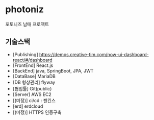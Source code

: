 # photoniz
포토니즈 남매 프로젝트

## 기술스택
- [Publishing] https://demos.creative-tim.com/now-ui-dashboard-react/#/dashboard
- [FrontEnd] React.js
- [BackEnd] java, SpringBoot, JPA, JWT
- [DataBase] MariaDB
- [DB 형상관리] flyway
- [협업툴] Git(public)
- [Server] AWS EC2
- [(미정)] ci/cd : 젠킨스
- [erd] erdcloud
- [(미정)] HTTPS 인증구축
